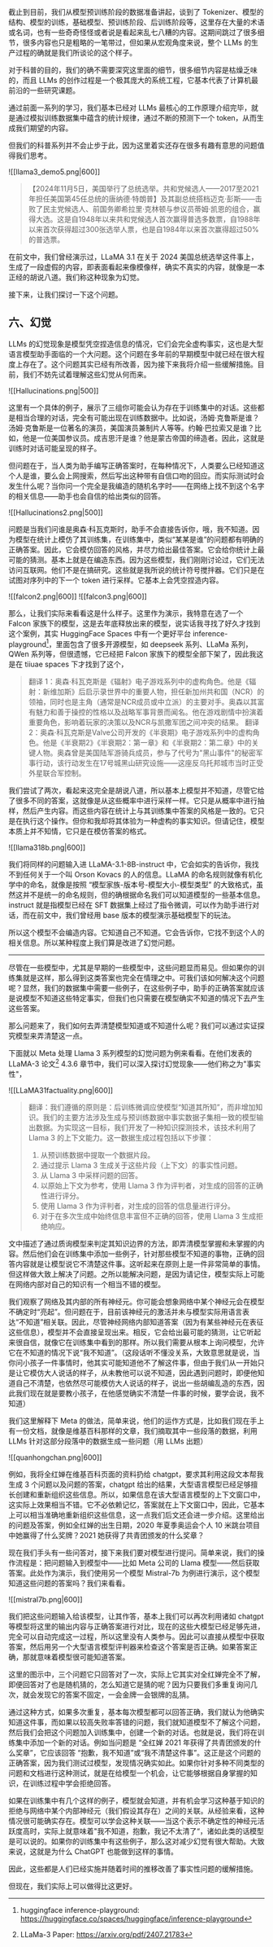 
截止到目前，我们从模型预训练阶段的数据准备讲起，谈到了 Tokenizer、模型的结构、模型的训练，基础模型、预训练阶段、后训练阶段等，这里存在大量的术语或名词，也有一些奇奇怪怪或者说是看起来乱七八糟的内容。这期间跳过了很多细节，很多内容也只是粗略的一笔带过，但如果从宏观角度来说，整个 LLMs 的生产过程的确就是我们所谈论的这个样子。

对于科普的目的，我们的确不需要深究这里面的细节，很多细节内容是枯燥乏味的，而且 LLMs 的创作过程是一个极其庞大的系统工程，它基本代表了计算机最前沿的一些研究课题。

通过前面一系列的学习，我们基本已经对 LLMs 最核心的工作原理介绍完毕，就是通过模拟训练数据集中蕴含的统计规律，通过不断的预测下一个 token，从而生成我们期望的内容。

但我们的科普系列并不会止步于此，因为这里着实还存在很多有趣有意思的问题值得我们思考。

![[llama3_demo5.png|600]]

> 【2024年11月5日，美国举行了总统选举。共和党候选人——2017至2021年担任美国第45任总统的唐纳德·特朗普】及其副总统搭档迈克·彭斯——击败了民主党候选人、前国务卿希拉里·克林顿与参议员蒂姆·凯恩的组合，赢得大选。这是自1948年以来共和党候选人首次赢得普选多数票，自1988年以来首次获得超过300张选举人票，也是自1984年以来首次赢得超过50%的普选票。

在前文中，我们曾经演示过，LLaMA 3.1 在关于 2024 美国总统选举这件事上，生成了一段虚假的内容，即表面看起来像模像样，确实不真实的内容，就像是一本正经的胡说八道。我们称这种现象为幻觉。

接下来，让我们探讨一下这个问题。

## 六、幻觉

LLMs 的幻觉现象是模型凭空捏造信息的情况，它们会完全虚构事实，这也是大型语言模型助手面临的一个大问题。这个问题在多年前的早期模型中就已经在很大程度上存在了。这个问题其实已经有所改善，因为接下来我将介绍一些缓解措施。目前，我们不妨先试着理解这些幻觉从何而来。

![[Hallucinations.png|500]]

这里有一个具体的例子，展示了三组你可能会认为存在于训练集中的对话。这些都是相当合理的对话，完全有可能出现在训练数据中。比如说，汤姆·克鲁斯是谁？汤姆·克鲁斯是一位著名的演员，美国演员兼制片人等等。约翰·巴拉索又是谁？比如，他是一位美国参议员。成吉思汗是谁？他是蒙古帝国的缔造者。因此，这就是训练时对话可能呈现的样子。

但问题在于，当人类为助手编写正确答案时，在每种情况下，人类要么已经知道这个人是谁，要么会上网搜索，然后写出这种带有自信口吻的回应。而实际测试时会发生什么呢？当你问一个完全是我编造的随机名字时——在网络上找不到这个名字的相关信息——助手也会自信的给出类似的回答。

![[Hallucinations2.png|500]]

问题是当我们问谁是奥森·科瓦克斯时，助手不会直接告诉你，哦，我不知道。因为模型在统计上模仿了其训练集，在训练集中，类似“某某是谁”的问题都有明确的正确答案。因此，它会模仿回答的风格，并尽力给出最佳答案。它会给你统计上最可能的猜测。基本上就是在编造东西。因为这些模型，我们刚刚讨论过，它们无法访问互联网。他们不是在搞研究。这些就是我所说的统计符号搅拌器。它们只是在试图对序列中的下一个 token 进行采样。它基本上会凭空捏造内容。

![[falcon2.png|600]]
![[falcon3.png|600]]

那么，让我们实际来看看这是什么样子。这里作为演示，我特意在选了一个 Falcon 家族下的模型，这是去年底释放出来的模型，说实话我寻找了好久才找到这个案例，其实 HuggingFace Spaces 中有一个更好平台 inference-playground[^2]，里面包含了很多开源模型，如 deepseek 系列、LLaMa 系列，QWen 系列等，但很遗憾，它已经把 Falcon 家族下的模型全部下架了，因此我这是在 tiiuae spaces 下才找到了这个，

> 翻译 1：奥森·科瓦克斯是《辐射》电子游戏系列中的虚构角色。他是《辐射：新维加斯》后启示录世界中的重要人物，担任新加州共和国（NCR）的领袖，同时也是主角（通常是NCR成员或中立派）的主要对手。奥森以其富有魅力和善于操控的性格以及战略军事背景而闻名。他在游戏剧情中扮演着重要角色，影响着玩家的决策以及NCR与凯撒军团之间冲突的结果。
> 翻译 2：奥森·科瓦克斯是Valve公司开发的《半衰期》电子游戏系列中的虚构角色。他是《半衰期2》《半衰期2：第一章》和《半衰期2：第二章》中的关键人物。奥森曾是美国陆军游骑兵成员，参与了代号为"黑山事件"的秘密军事行动，该行动发生在17号城黑山研究设施——这座反乌托邦城市当时正受外星联合军控制。

我们尝试了两次，看起来这完全是胡说八道，所以基本上模型并不知道，尽管它给了很多不同的答案，这就像是从这些概率中进行采样一样。它只是从概率中进行抽样，然后产生内容。而这些内容在统计上与其训练集中答案的风格是一致的。它只是在执行这个操作。但你和我却将其体验为一种虚构的事实知识。但请记住，模型本质上并不知情，它只是在模仿答案的格式。

![[llama318b.png|600]]


我们将同样的问题输入进 LLaMA-3.1-8B-instruct 中，它会如实的告诉你，我找不到任何关于一个叫 Orson Kovacs 的人的信息。LLaMA 的命名规则就像有机化学中的命名，就像是按照 “模型家族-版本号-模型大小-模型类型” 的大致格式，虽然这并不是统一的命名规则，但的确根据命名我们可以知道模型的一些基本信息。 instruct 就是指模型已经在 SFT 数据集上经过了指令微调，可以作为助手进行对话，而在前文中，我们曾经用 base 版本的模型演示基础模型下的玩法。

所以这个模型不会编造内容。它知道自己不知道。它会告诉你，它找不到这个人的相关信息。所以某种程度上我们算是改进了幻觉问题。

----------

尽管在一些模型中，尤其是早期的一些模型中，这些问题显而易见。但如果你的训练集就是这样，那么得到这类答案也完全在情理之中。可我们该如何解决这个问题呢？显然，我们的数据集中需要一些例子，在这些例子中，助手的正确答案就应该是说模型不知道这些特定事实，但我们也只需要在模型确实不知道的情况下去产生这些答案。

那么问题来了，我们如何去弄清楚模型知道或不知道什么呢？我们可以通过实证探究模型来弄清楚这一点。


下面就以 Meta 处理 Llama 3 系列模型的幻觉问题为例来看看。在他们发表的 LLaMA-3 论文[^3] 4.3.6 章节中，我们可以深入探讨幻觉现象——他们称之为"事实性"，

![[LLaMA31factuality.png|600]]

> 翻译：我们遵循的原则是：后训练微调应使模型“知道其所知”，而非增加知识。我们的主要方法涉及生成与预训练数据中事实数据子集相一致的模型输出数据。为实现这一目标，我们开发了一种知识探测技术，该技术利用了 Llama 3 的上下文能力。这一数据生成过程包括以下步骤：
> 
> 1. 从预训练数据中提取一个数据片段。
> 2. 通过提示 Llama 3 生成关于这些片段（上下文）的事实性问题。
> 3. 从 Llama 3 中采样问题的回答。
> 4. 以原始上下文为参考，使用 Llama 3 作为评判者，对生成的回答的正确性进行评分。
> 5. 使用 Llama 3 作为评判者，对生成的回答的信息量进行评分。
> 6. 对于在多次生成中始终信息丰富但不正确的回答，使用 Llama 3 生成拒绝响应。


文中描述了通过质询模型来判定其知识边界的方法，即弄清模型掌握和未掌握的内容。然后他们会在训练集中添加一些例子，针对那些模型不知道的事物，正确的回答内容就是让模型说它不清楚这件事。这听起来在原则上是一件非常简单的事情。但这样做大致上解决了问题。之所以能解决问题，是因为请记住，模型实际上可能在网络内部对自己的知识有一个相当不错的模型。

我们观察了网络及其内部的所有神经元。你可能会想象网络中某个神经元会在模型不确定时“亮起”。但问题在于，目前该神经元的激活并未与模型实际用语言表达“不知道”相关联。因此，尽管神经网络内部知道答案（因为有某些神经元在表征这些信息），模型并不会直接呈现出来。相反，它会给出最可能的猜测，让它听起来很自信，就像它在训练集中看到的那样。所以我们需要从根本上询问模型，允许它在不知道的情况下说“我不知道”。（这段话听不懂没关系，大致意思就是说，当你问小孩子一件事情时，他其实可能知道他不了解这件事，但由于我们从一开始只是让它模仿大人说话的样子，从未教他可以说不知道，因此遇到问题时，即便他知道自己不清楚，也依然尽可能模仿大人说话的样子，说出一些胡编乱造的东西，因此我们现在就是要教小孩子，在他感觉确实不清楚一件事的时候，要学会说，我不知道）

我们这里解释下 Meta 的做法，简单来说，他们的运作方式是，比如我们现在手上有一份文档，就像是维基百科那样的文章，我们摘取其中一些段落的数据，利用 LLMs 针对这部分段落中的数据生成一些问题（用 LLMs 出题）

![[quanhongchan.png|600]]

例如，我将全红婵在维基百科页面的资料扔给 chatgpt，要求其利用这段文本帮我生成 3 个问题以及问题的答案，chatgpt 给出的结果，大型语言模型已经足够擅长创建和重新组织这些信息。所以，如果信息在该大型语言模型的上下文窗口中，这实际上效果相当不错。它不必依赖记忆，答案就在上下文窗口中，因此，它基本上可以相当准确地重新组织这些信息，这一点我们后文还会进一步介绍。这里给出的问题及答案，例如全红婵的出生日期，2020 年夏季奥运会个人 10 米跳台项目中她赢得了什么奖牌？2021 她获得了共青团颁发的什么奖章？

现在我们手头有一些问答对，接下来我们要对模型进行提问。简单来说，我们的操作流程是：把问题输入到模型中——比如 Meta 公司的 Llama 模型——然后获取答案。此处作为演示，我们使用另一个模型  Mistral-7b 为例进行演示，这个模型知道这些问题的答案吗？我们来看看。

![[mistral7b.png|600]]

我们把这些问题输入给该模型，让其作答，基本上我们可以再次利用诸如 chatgpt 等模型将这里的输出内容与正确答案进行对比，现在的这些大模型已经足够先进，完全可以自动完成这一过程，所以这里没有人类参与。因此可以直接从模型中获取答案，然后用另一个大型语言模型评判器来检查这个答案是否正确。如果答案正确，那就意味着模型很可能知道答案。

这里的图示中，三个问题它只回答对了一次，实际上它其实对全红婵完全不了解，即便回答对了也是随机猜的，怎么知道它是猜的呢？因为只要我们多重复询问几次，就会发现它的答案不固定，一会金牌一会银牌的乱猜。

通过这种方式，如果多次重复，基本每次模型都可以回答正确，我们就认为他确实知道这件事，而如果以较高失败率答错的问题，我们就知道模型不了解这个问题，然后我们会把这个问题加入训练集中，创建一个新的对话。也就是说，我们将在训练集中添加一个新的对话。例如当问题是 “全红婵 2021 年获得了共青团颁发的什么奖章”，它应该回答 “抱歉，我不知道”或“我不清楚这件事”。这正是这个问题的正确答案，因为我们测试过模型，发现情况确实如此。如果你针对多种不同类型的问题和文档进行这种测试，就是在给模型一个机会，让它能够根据自身掌握的知识，在训练过程中学会拒绝回答。

如果在训练集中有几个这样的例子，模型就会知道，并有机会学习这种基于知识的拒绝与网络中某个内部神经元（我们假设其存在）之间的关联。从经验来看，这种情况很可能确实存在。模型可以学会这种关联——当这个表示不确定性的神经元活跃度高时，实际上就意味着"我不知道，抱歉，我记不太清了“，诸如此类的话模型是可以说的。如果你的训练集中有这些例子，那么这对减少幻觉有很大帮助。大致来说，这就是为什么 ChatGPT 也能做到这样的事情。

因此，这些都是人们已经实施并随着时间的推移改善了事实性问题的缓解措施。

但现在，我们实际上可以做得比这更好。



[^1]: Hugging Face 推理游乐场: https://huggingface.co/spaces/huggingface/inference-playground
[^2]: huggingface inference-playground: https://huggingface.co/spaces/huggingface/inference-playground
[^3]: LLaMa-3 Paper: https://arxiv.org/pdf/2407.21783
